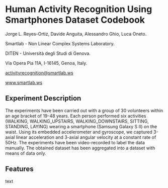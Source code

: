 Human Activity Recognition Using Smartphones Dataset Codebook
=========

Jorge L. Reyes-Ortiz, Davide Anguita, Alessandro Ghio, Luca Oneto.

Smartlab - Non Linear Complex Systems Laboratory.

DITEN - Università degli Studi di Genova.

Via Opera Pia 11A, I-16145, Genoa, Italy.

activityrecognition@smartlab.ws 

www.smartlab.ws 

Experiment Description
----------------------
The experiments have been carried out with a group of 30 volunteers within an age bracket of 19-48 years. Each person performed six activities (WALKING, WALKING_UPSTAIRS, WALKING_DOWNSTAIRS, SITTING, STANDING, LAYING) wearing a smartphone (Samsung Galaxy S II) on the waist. Using its embedded accelerometer and gyroscope, we captured 3-axial linear acceleration and 3-axial angular velocity at a constant rate of 50Hz. The experiments have been video-recorded to label the data manually. The obtained dataset has been aggregated into a dataset with means of data only.

Features
-----
text